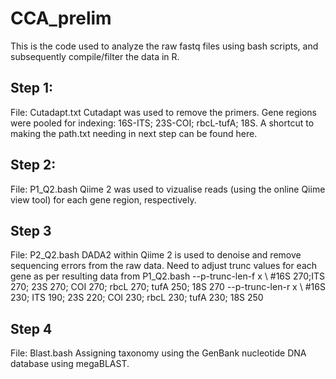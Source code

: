 # CCA_prelim
This is the code used to analyze the raw fastq files using bash scripts, and subsequently compile/filter the data in R.

## Step 1:
File: Cutadapt.txt
Cutadapt was used to remove the primers.
Gene regions were pooled for indexing: 16S-ITS; 23S-COI; rbcL-tufA; 18S.
A shortcut to making the path.txt needing in next step can be found here.  

## Step 2:
File: P1_Q2.bash
Qiime 2 was used to vizualise reads (using the online Qiime view tool) for each gene region, respectively.

## Step 3
File: P2_Q2.bash
DADA2 within Qiime 2 is used to denoise and remove sequencing errors from the raw data.
Need to adjust trunc values for each gene as per resulting data from P1_Q2.bash
--p-trunc-len-f x \ #16S 270;ITS 270; 23S 270; COI 270; rbcL 270; tufA 250; 18S 270
--p-trunc-len-r x \ #16S 230; ITS 190; 23S 220; COI 230; rbcL 230; tufA 230; 18S 250

## Step 4
File: Blast.bash
Assigning taxonomy using the GenBank nucleotide DNA database using megaBLAST.
